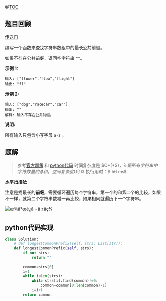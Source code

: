 @[TOC](LeetCode-最长公共前缀)

## 题目回顾

[传送门](https://leetcode-cn.com/problems/longest-common-prefix/)

编写一个函数来查找字符串数组中的最长公共前缀。

如果不存在公共前缀，返回空字符串 `""`。

**示例 1:**

```
输入: ["flower","flow","flight"]
输出: "fl"
```

**示例 2:**

```
输入: ["dog","racecar","car"]
输出: ""
解释: 输入不存在公共前缀。
```

**说明:**

所有输入只包含小写字母 `a-z` 。



## 题解

> 参考[官方题解](https://leetcode-cn.com/problems/longest-common-prefix/solution/zui-chang-gong-gong-qian-zhui-by-leetcode/) 和 [python代码](https://leetcode-cn.com/problems/longest-common-prefix/solution/duo-chong-si-lu-qiu-jie-by-powcai-2/)
> 时间复杂度是 $O*(*S)，S $是所有字符串中字符数量的总和。
> 空间复杂度$O(1)$
> 执行用时：$ 56 ms$

**水平扫描法**

注意是找最长的**前缀**，需要循环遍历每个字符串，第一个的和第二个的比较，如果不一样，就第二个字符串数减一再比较，如果相同就遍历下一个字符串。

![æ¾å°æé¿å
¬å
±åç¼](https://pic.leetcode-cn.com/b647cab7c3d2bd157cecae10917e0b9b671756b92c9cfcefec1a2bdae299c11c-file_1555694071243)



## python代码实现

```python
class Solution:
    # def longestCommonPrefix(self, strs: List[str]):
    def longestCommonPrefix(self, strs):
        if not strs:
            return ""
        
        common=strs[0]
        i=1
        while i<len(strs):
            while strs[i].find(common)!=0:
                common=common[0:len(common)-1]
            i=i+1
        return common
```


